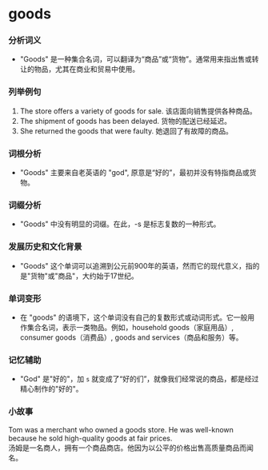 # goods

### 分析词义

  

*   "Goods" 是一种集合名词，可以翻译为“商品”或“货物”。通常用来指出售或转让的物品，尤其在商业和贸易中使用。

  

### 列举例句

  

1.  The store offers a variety of goods for sale. 该店面向销售提供各种商品。
2.  The shipment of goods has been delayed. 货物的配送已经延迟。
3.  She returned the goods that were faulty. 她退回了有故障的商品。

  

### 词根分析

  

*   "Goods" 主要来自老英语的 "god", 原意是“好的”，最初并没有特指商品或货物。

  

### 词缀分析

  

*   "Goods" 中没有明显的词缀。在此，-s 是标志复数的一种形式。

  

### 发展历史和文化背景

  

*   "Goods" 这个单词可以追溯到公元前900年的英语，然而它的现代意义，指的是"货物"或"商品"，大约始于17世纪。

  

### 单词变形

  

*   在 "goods" 的语境下，这个单词没有自己的复数形式或动词形式。它一般用作集合名词，表示一类物品。例如，household goods（家庭用品）, consumer goods（消费品）, goods and services（商品和服务）等。

  

### 记忆辅助

  

*   "God" 是"好的"，加 `s` 就变成了“好的们”，就像我们经常说的商品，都是经过精心制作的"好的"。

  

### 小故事

  

Tom was a merchant who owned a goods store. He was well-known because he sold high-quality goods at fair prices.  
汤姆是一名商人，拥有一个商品商店。他因为以公平的价格出售高质量商品而闻名。
